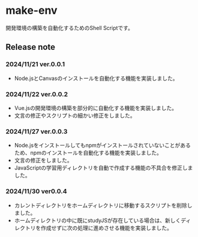 # make-env
開発環境の構築を自動化するためのShell Scriptです。

## Release note
### 2024/11/21 ver.0.0.1
- Node.jsとCanvasのインストールを自動化する機能を実装しました。
### 2024/11/22 ver.0.0.2
- Vue.jsの開発環境の構築を部分的に自動化する機能を実装しました。
- 文言の修正やスクリプトの細かい修正をしました。
### 2024/11/27 ver.0.0.3
- Node.jsをインストールしてもnpmがインストールされていないことがあるため、npmのインストールを自動化する機能を実装しました。
- 文言の修正をしました。
- JavaScriptの学習用ディレクトリを自動で作成する機能の不具合を修正しました。
### 2024/11/30 ver0.0.4
- カレントディレクトリをホームディレクトリに移動するスクリプトを削除しました。
- ホームディレクトリの中に既にstudyJSが存在している場合は、新しくディレクトリを作成せずに次の処理に進めさせる機能を実装しました。